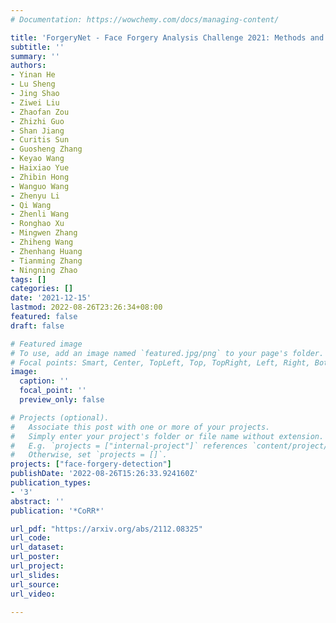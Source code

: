 ```yaml
---
# Documentation: https://wowchemy.com/docs/managing-content/

title: 'ForgeryNet - Face Forgery Analysis Challenge 2021: Methods and Results'
subtitle: ''
summary: ''
authors:
- Yinan He
- Lu Sheng
- Jing Shao
- Ziwei Liu
- Zhaofan Zou
- Zhizhi Guo
- Shan Jiang
- Curitis Sun
- Guosheng Zhang
- Keyao Wang
- Haixiao Yue
- Zhibin Hong
- Wanguo Wang
- Zhenyu Li
- Qi Wang
- Zhenli Wang
- Ronghao Xu
- Mingwen Zhang
- Zhiheng Wang
- Zhenhang Huang
- Tianming Zhang
- Ningning Zhao
tags: []
categories: []
date: '2021-12-15'
lastmod: 2022-08-26T23:26:34+08:00
featured: false
draft: false

# Featured image
# To use, add an image named `featured.jpg/png` to your page's folder.
# Focal points: Smart, Center, TopLeft, Top, TopRight, Left, Right, BottomLeft, Bottom, BottomRight.
image:
  caption: ''
  focal_point: ''
  preview_only: false

# Projects (optional).
#   Associate this post with one or more of your projects.
#   Simply enter your project's folder or file name without extension.
#   E.g. `projects = ["internal-project"]` references `content/project/deep-learning/index.md`.
#   Otherwise, set `projects = []`.
projects: ["face-forgery-detection"]
publishDate: '2022-08-26T15:26:33.924160Z'
publication_types:
- '3'
abstract: ''
publication: '*CoRR*'

url_pdf: "https://arxiv.org/abs/2112.08325"
url_code: 
url_dataset:
url_poster:
url_project:
url_slides:
url_source:
url_video:

---
```

